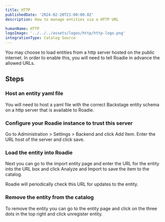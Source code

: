 ```yaml
---
title: HTTP
publishedDate: '2024-02-20T21:00:00.0Z'
description: How to manage entities via a HTTP URL

humanName: HTTP
logoImage: '../../../assets/logos/http/http-logo.png'
integrationType: Catalog Source
---
```


You may choose to load entities from a http server hosted on the public internet. In order to enable this, you will need to tell Roadie in advance the allowed URLs.

## Steps
### Host an entity yaml file
You will need to host a yaml file with the correct Backstage entity schema on a http server that is available to Roadie.

### Configure your Roadie instance to trust this server

Go to Administration > Settings > Backend and click Add Item. Enter the URL host of the server and click save.

### Load the entity into Roadie

Next you can go to the import entity page and enter the URL for the entity into the URL box and click Analyze and Import to save the item to the catalog.

Roadie will periodically check this URL for updates to the entity.

### Remove the entity from the catalog

To remove the entity you can go to the entity page and click on the three dots in the top right and click unregister entity.
